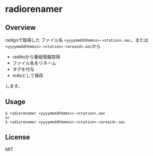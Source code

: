 # radiorenamer

## Overview

radigoで取得した ファイル名 `<yyyymmddhhmmss>-<station>.aac`、または`<yyyymmddhhmmss>-<station>-<areaid>.aac`から

- radikoから番組情報取得
- ファイル名をリネーム
- タグを付与
- m4aとして保存

します。

## Usage

```
$ radiorenamer <yyyymmddhhmmss>-<station>.aac
or 
$ radiorenamer <yyyymmddhhmmss>-<station>-<areaid>.aac
```

## License

MIT
